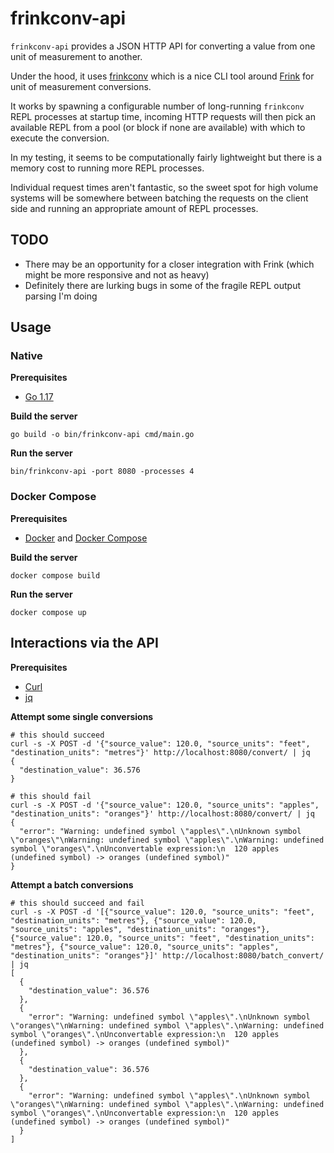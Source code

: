 # frinkconv-api

`frinkconv-api` provides a JSON HTTP API for converting a value from one unit of measurement to another.

Under the hood, it uses [frinkconv](https://github.com/seanbreckenridge/frinkconv) which is a nice CLI tool
around [Frink](https://frinklang.org/) for unit of measurement conversions.

It works by spawning a configurable number of long-running `frinkconv` REPL processes at startup time, incoming HTTP requests will then pick
an available REPL from a pool (or block if none are available) with which to execute the conversion.

In my testing, it seems to be computationally fairly lightweight but there is a memory cost to running more REPL processes.

Individual request times aren't fantastic, so the sweet spot for high volume systems will be somewhere between batching the requests on the
client side and running an appropriate amount of REPL processes.

## TODO

- There may be an opportunity for a closer integration with Frink (which might be more responsive and not as heavy)
- Definitely there are lurking bugs in some of the fragile REPL output parsing I'm doing

## Usage

### Native

**Prerequisites**

- [Go 1.17](https://go.dev/)

**Build the server**

```shell
go build -o bin/frinkconv-api cmd/main.go
```

**Run the server**

```shell
bin/frinkconv-api -port 8080 -processes 4
```

### Docker Compose

**Prerequisites**

- [Docker](https://www.docker.com/) and [Docker Compose](https://docs.docker.com/compose/)

**Build the server**

```shell
docker compose build
```

**Run the server**

```shell
docker compose up
```

## Interactions via the API

**Prerequisites**

- [Curl](https://github.com/curl/curl)
- [jq](https://github.com/stedolan/jq)

**Attempt some single conversions**

```shell
# this should succeed
curl -s -X POST -d '{"source_value": 120.0, "source_units": "feet", "destination_units": "metres"}' http://localhost:8080/convert/ | jq
{
  "destination_value": 36.576
}

# this should fail
curl -s -X POST -d '{"source_value": 120.0, "source_units": "apples", "destination_units": "oranges"}' http://localhost:8080/convert/ | jq
{
  "error": "Warning: undefined symbol \"apples\".\nUnknown symbol \"oranges\"\nWarning: undefined symbol \"apples\".\nWarning: undefined symbol \"oranges\".\nUnconvertable expression:\n  120 apples (undefined symbol) -> oranges (undefined symbol)"
}
```

**Attempt a batch conversions**

```shell
# this should succeed and fail
curl -s -X POST -d '[{"source_value": 120.0, "source_units": "feet", "destination_units": "metres"}, {"source_value": 120.0, "source_units": "apples", "destination_units": "oranges"}, {"source_value": 120.0, "source_units": "feet", "destination_units": "metres"}, {"source_value": 120.0, "source_units": "apples", "destination_units": "oranges"}]' http://localhost:8080/batch_convert/ | jq
[
  {
    "destination_value": 36.576
  },
  {
    "error": "Warning: undefined symbol \"apples\".\nUnknown symbol \"oranges\"\nWarning: undefined symbol \"apples\".\nWarning: undefined symbol \"oranges\".\nUnconvertable expression:\n  120 apples (undefined symbol) -> oranges (undefined symbol)"
  },
  {
    "destination_value": 36.576
  },
  {
    "error": "Warning: undefined symbol \"apples\".\nUnknown symbol \"oranges\"\nWarning: undefined symbol \"apples\".\nWarning: undefined symbol \"oranges\".\nUnconvertable expression:\n  120 apples (undefined symbol) -> oranges (undefined symbol)"
  }
]
```
